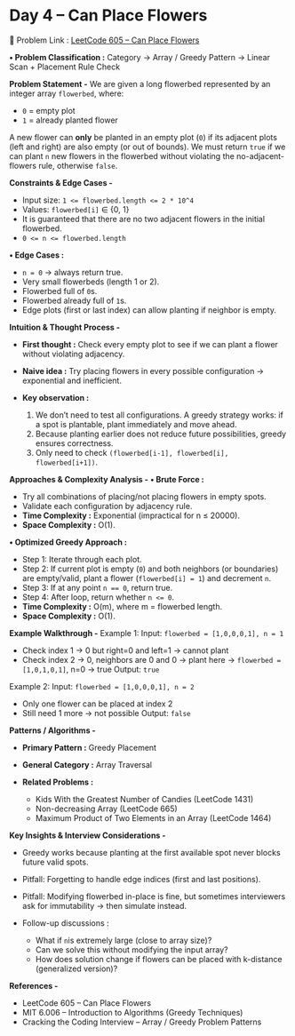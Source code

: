 
# Day 4 – Can Place Flowers

🔗 Problem Link : [LeetCode 605 – Can Place Flowers](https://leetcode.com/problems/can-place-flowers/)

**• Problem Classification :**
Category → Array / Greedy
Pattern → Linear Scan + Placement Rule Check

**Problem Statement -**
We are given a long flowerbed represented by an integer array `flowerbed`, where:

* `0` = empty plot
* `1` = already planted flower

A new flower can **only** be planted in an empty plot (`0`) if its adjacent plots (left and right) are also empty (or out of bounds).
We must return `true` if we can plant `n` new flowers in the flowerbed without violating the no-adjacent-flowers rule, otherwise `false`.

**Constraints & Edge Cases -**
* Input size: `1 <= flowerbed.length <= 2 * 10^4`
* Values: `flowerbed[i]` ∈ {0, 1}
* It is guaranteed that there are no two adjacent flowers in the initial flowerbed.
* `0 <= n <= flowerbed.length`

**• Edge Cases :**
* `n = 0` → always return true.
* Very small flowerbeds (length 1 or 2).
* Flowerbed full of `0`s.
* Flowerbed already full of `1`s.
* Edge plots (first or last index) can allow planting if neighbor is empty.


**Intuition & Thought Process -**
* **First thought :** Check every empty plot to see if we can plant a flower without violating adjacency.
* **Naive idea :** Try placing flowers in every possible configuration → exponential and inefficient.

* **Key observation :**
  1. We don’t need to test all configurations. A greedy strategy works: if a spot is plantable, plant immediately and move ahead.
  2. Because planting earlier does not reduce future possibilities, greedy ensures correctness.
  3. Only need to check `(flowerbed[i-1], flowerbed[i], flowerbed[i+1])`.


**Approaches & Complexity Analysis -**
**• Brute Force :**
* Try all combinations of placing/not placing flowers in empty spots.
* Validate each configuration by adjacency rule.
* **Time Complexity :** Exponential (impractical for n ≤ 20000).
* **Space Complexity :** O(1).


**• Optimized Greedy Approach :**
* Step 1: Iterate through each plot.
* Step 2: If current plot is empty (`0`) and both neighbors (or boundaries) are empty/valid, plant a flower (`flowerbed[i] = 1`) and decrement `n`.
* Step 3: If at any point `n == 0`, return true.
* Step 4: After loop, return whether `n <= 0`.
* **Time Complexity :** O(m), where m = flowerbed length.
* **Space Complexity :** O(1).


**Example Walkthrough -**
Example 1:
Input: `flowerbed = [1,0,0,0,1], n = 1`

* Check index 1 → 0 but right=0 and left=1 → cannot plant
* Check index 2 → 0, neighbors are 0 and 0 → plant here → `flowerbed = [1,0,1,0,1]`, n=0 → true
  Output: `true`

Example 2:
Input: `flowerbed = [1,0,0,0,1], n = 2`

* Only one flower can be placed at index 2
* Still need 1 more → not possible
  Output: `false`


**Patterns / Algorithms -**
* **Primary Pattern :** Greedy Placement
* **General Category :** Array Traversal
* **Related Problems :**

  * Kids With the Greatest Number of Candies (LeetCode 1431)
  * Non-decreasing Array (LeetCode 665)
  * Maximum Product of Two Elements in an Array (LeetCode 1464)


**Key Insights & Interview Considerations -**
* Greedy works because planting at the first available spot never blocks future valid spots.
* Pitfall: Forgetting to handle edge indices (first and last positions).
* Pitfall: Modifying flowerbed in-place is fine, but sometimes interviewers ask for immutability → then simulate instead.
* Follow-up discussions :

  * What if `n`is extremely large (close to array size)?
  * Can we solve this without modifying the input array?
  * How does solution change if flowers can be placed with k-distance (generalized version)?


**References -**
* LeetCode 605 – Can Place Flowers
* MIT 6.006 – Introduction to Algorithms (Greedy Techniques)
* Cracking the Coding Interview – Array / Greedy Problem Patterns

